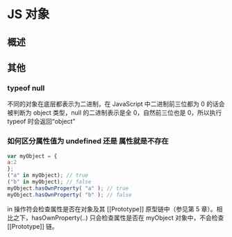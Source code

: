 # JS 对象



## 概述





## 其他



### typeof null

不同的对象在底层都表示为二进制，在 JavaScript 中二进制前三位都为 0 的话会被判断为 object 类型，null 的二进制表示是全 0，自然前三位也是 0，所以执行 typeof 时会返回“object”

### 如何区分属性值为 undefined 还是 属性就是不存在

```js
var myObject = {
a:2
};
("a" in myObject); // true
("b" in myObject); // false
myObject.hasOwnProperty( "a" ); // true
myObject.hasOwnProperty( "b" ); // false
```

in 操作符会检查属性是否在对象及其 [[Prototype]] 原型链中（参见第 5 章）。相比之下，hasOwnProperty(..) 只会检查属性是否在 myObject 对象中，不会检查 [[Prototype]] 链。





